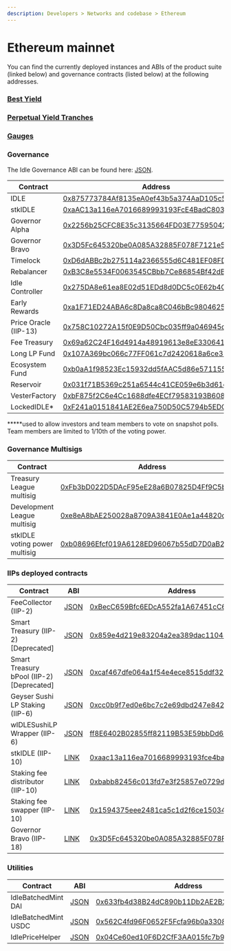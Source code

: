 ```yaml
---
description: Developers > Networks and codebase > Ethereum
---
```


# Ethereum mainnet

You can find the currently deployed instances and ABIs of the product suite (linked below) and governance contracts (listed below) at the following addresses.

### [Best Yield](../best-yield/deployed-contracts.md#best-yield-strategy-v4)

### [Perpetual Yield Tranches](../perpetual-yield-tranches/deployed-contracts.md#perpetual-yield-tranches)

### [Gauges](../gauges/deployed-contracts.md)

### Governance

The Idle Governance ABI can be found here: [JSON](https://github.com/Idle-Labs/idle-governance/tree/develop/abi).

| Contract              | Address                                                                                                               |
| --------------------- | --------------------------------------------------------------------------------------------------------------------- |
| IDLE                  | [0x875773784Af8135eA0ef43b5a374AaD105c5D39e](http://etherscan.io/address/0x875773784Af8135eA0ef43b5a374AaD105c5D39e)  |
| stkIDLE               | [0xaAC13a116eA7016689993193FcE4BadC8038136f](https://etherscan.io/address/0xaAC13a116eA7016689993193FcE4BadC8038136f) |
| Governor Alpha        | [0x2256b25CFC8E35c3135664FD03E77595042fe31B](http://etherscan.io/address/0x2256b25CFC8E35c3135664FD03E77595042fe31B)  |
| Governor Bravo        | [0x3D5Fc645320be0A085A32885F078F7121e5E5375](https://etherscan.io/address/0x3D5Fc645320be0A085A32885F078F7121e5E5375) |
| Timelock              | [0xD6dABBc2b275114a2366555d6C481EF08FDC2556](http://etherscan.io/address/0xD6dABBc2b275114a2366555d6C481EF08FDC2556)  |
| Rebalancer            | [0xB3C8e5534F0063545CBbb7Ce86854Bf42dB8872B](https://etherscan.io/address/0xB3C8e5534F0063545CBbb7Ce86854Bf42dB8872B) |
| Idle Controller       | [0x275DA8e61ea8E02d51EDd8d0DC5c0E62b4CDB0BE](http://etherscan.io/address/0x275DA8e61ea8E02d51EDd8d0DC5c0E62b4CDB0BE)  |
| Early Rewards         | [0xa1F71ED24ABA6c8Da8ca8C046bBc9804625d88Fc](http://etherscan.io/address/0xa1F71ED24ABA6c8Da8ca8C046bBc9804625d88Fc)  |
| Price Oracle (IIP-13) | [0x758C10272A15f0E9D50Cbc035ff9a046945da0F2](https://etherscan.io/address/0x758C10272A15f0E9D50Cbc035ff9a046945da0F2) |
| Fee Treasury          | [0x69a62C24F16d4914a48919613e8eE330641Bcb94](http://etherscan.io/address/0x69a62C24F16d4914a48919613e8eE330641Bcb94)  |
| Long LP Fund          | [0x107A369bc066c77FF061c7d2420618a6ce31B925](http://etherscan.io/address/0x107A369bc066c77FF061c7d2420618a6ce31B925)  |
| Ecosystem Fund        | [0xb0aA1f98523Ec15932dd5fAAC5d86e57115571C7](http://etherscan.io/address/0xb0aA1f98523Ec15932dd5fAAC5d86e57115571C7)  |
| Reservoir             | [0x031f71B5369c251a6544c41CE059e6b3d61e42C6](http://etherscan.io/address/0x031f71B5369c251a6544c41CE059e6b3d61e42C6)  |
| VesterFactory         | [0xbF875f2C6e4Cc1688dfe4ECf79583193B6089972](https://etherscan.io/address/0xbF875f2C6e4Cc1688dfe4ECf79583193B6089972) |
| LockedIDLE\*          | [0xF241a0151841AE2E6ea750D50C5794b5EDC31D99](https://etherscan.io/address/0xF241a0151841AE2E6ea750D50C5794b5EDC31D99) |

**\***used to allow investors and team members to vote on snapshot polls. Team members are limited to 1/10th of the voting power.

### Governance Multisigs

| Contract                      | Address                                                                                                                                                                                          |
| ----------------------------- | ------------------------------------------------------------------------------------------------------------------------------------------------------------------------------------------------ |
| Treasury League multisig      | [0xFb3bD022D5DAcF95eE28a6B07825D4Ff9C5b3814](https://etherscan.io/address/0xfb3bd022d5dacf95ee28a6b07825d4ff9c5b3814)                                                                            |
| Development League multisig   | [0xe8eA8bAE250028a8709A3](https://etherscan.io/address/0xe8eA8bAE250028a8709A3841E0Ae1a44820d677b)[841E0Ae1a44820d677b](https://etherscan.io/address/0xe8eA8bAE250028a8709A3841E0Ae1a44820d677b) |
| stkIDLE voting power multisig | [0xb08696Efcf019A6128ED96067b55dD7D0aB23CE4](https://etherscan.io/address/0xb08696Efcf019A6128ED96067b55dD7D0aB23CE4)                                                                            |

### IIPs deployed contracts

| Contract                                   | ABI                                                                                                   | Address                                                                                                               |
| ------------------------------------------ | ----------------------------------------------------------------------------------------------------- | --------------------------------------------------------------------------------------------------------------------- |
| FeeCollector (IIP-2)                       | [JSON](https://github.com/AsafSilman/idle-smart-treasury/tree/main/contracts)                         | [0xBecC659Bfc6EDcA552fa1A67451cC6b38a0108E4](https://etherscan.io/address/0xBecC659Bfc6EDcA552fa1A67451cC6b38a0108E4) |
| Smart Treasury (IIP-2) \[Deprecated]       | [JSON](https://docs.balancer.finance/smart-contracts/interfaces)                                      | [0x859e4d219e83204a2ea389dac11048cc880b6aa8](https://etherscan.io/address/0x859e4d219e83204a2ea389dac11048cc880b6aa8) |
| Smart Treasury bPool (IIP-2) \[Deprecated] | [JSON](https://docs.balancer.finance/smart-contracts/interfaces)                                      | [0xcaf467dfe064a1f54e4ece8515ddf326b9be801e](https://etherscan.io/address/0xcaf467dfe064a1f54e4ece8515ddf326b9be801e) |
| Geyser Sushi LP Staking (IIP-6)            | [JSON](https://github.com/Idle-Finance/idle-geyser/blob/master/contracts/TokenGeyser.sol)             | [0xcc0b9f7ed0e6bc7c2e69dbd247e8420f29aeb48d](https://etherscan.io/address/0xcc0b9f7ed0e6bc7c2e69dbd247e8420f29aeb48d) |
| wIDLESushiLP Wrapper (IIP-6)               | [JSON](https://github.com/Idle-Finance/idle-geyser/blob/master/contracts/TokenGeyser.sol)             | [ff8E6402B02855ff82119B53E59bbDd67f0Ee](https://etherscan.io/address/0x076ff8E6402B02855ff82119B53E59bbDd67f0Ee)      |
| stkIDLE (IIP-10)                           | [LINK](https://github.com/Idle-Finance/idle-staking)                                                  | [0xaac13a116ea7016689993193fce4badc8038136f](https://etherscan.io/address/0xaac13a116ea7016689993193fce4badc8038136f) |
| Staking fee distributor (IIP-10)           | [LINK](https://github.com/Idle-Finance/idle-staking)                                                  | [0xbabb82456c013fd7e3f25857e0729de8207f80e2](https://etherscan.io/address/0xbabb82456c013fd7e3f25857e0729de8207f80e2) |
| Staking fee swapper (IIP-10)               | [LINK](https://github.com/Idle-Finance/idle-staking)                                                  | [0x1594375eee2481ca5c1d2f6ce15034816794e8a3](https://etherscan.io/address/0x1594375eee2481ca5c1d2f6ce15034816794e8a3) |
| Governor Bravo (IIP-18)                    | [LINK](https://github.com/Idle-Labs/idle-governance/blob/develop/contracts/GovernorBravoDelegate.sol) | [0x3D5Fc645320be0A085A32885F078F7121e5E5375](https://etherscan.io/address/0x3D5Fc645320be0A085A32885F078F7121e5E5375) |

### Utilities

| Contract             | ABI                                                                                                                                | Address                                                                                                               |
| -------------------- | ---------------------------------------------------------------------------------------------------------------------------------- | --------------------------------------------------------------------------------------------------------------------- |
| IdleBatchedMint DAI  | [JSON](http://api.etherscan.io/api?module=contract\&action=getabi\&address=0x04Ce60ed10F6D2CfF3AA015fc7b950D13c113be5\&format=raw) | [0x633fb4d38B24dC890b11Db2AE2B248D13F996A79](http://etherscan.io/address/0x633fb4d38B24dC890b11Db2AE2B248D13F996A79)  |
| IdleBatchedMint USDC | [JSON](http://api.etherscan.io/api?module=contract\&action=getabi\&address=0x04Ce60ed10F6D2CfF3AA015fc7b950D13c113be5\&format=raw) | [0x562C4fd96F0652F5Fcfa96b0a33088B5a6eAeE9B](https://etherscan.io/address/0x562c4fd96f0652f5fcfa96b0a33088b5a6eaee9b) |
| IdlePriceHelper      | [JSON](https://github.com/emilianobonassi/idle-token-helper)                                                                       | [0x04Ce60ed10F6D2CfF3AA015fc7b950D13c113be5](https://etherscan.io/address/0x04Ce60ed10F6D2CfF3AA015fc7b950D13c113be5) |
